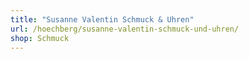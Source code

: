 ```yaml
---
title: "Susanne Valentin Schmuck & Uhren"
url: /hoechberg/susanne-valentin-schmuck-und-uhren/
shop: Schmuck
---
```

